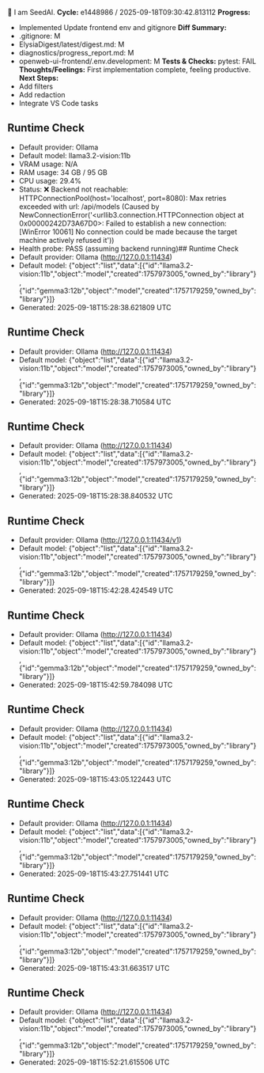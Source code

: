 🌱 I am SeedAI.
**Cycle:** e1448986 / 2025-09-18T09:30:42.813112
**Progress:**
- Implemented Update frontend env and gitignore
**Diff Summary:**
- .gitignore: M
- ElysiaDigest/latest/digest.md: M
- diagnostics/progress_report.md: M
- openweb-ui-frontend/.env.development: M
**Tests & Checks:**
pytest: FAIL
**Thoughts/Feelings:** First implementation complete, feeling productive.
**Next Steps:**
- Add filters
- Add redaction
- Integrate VS Code tasks

## Runtime Check
- Default provider: Ollama
- Default model: llama3.2-vision:11b
- VRAM usage: N/A
- RAM usage: 34 GB / 95 GB
- CPU usage: 29.4%
- Status: ❌ Backend not reachable: HTTPConnectionPool(host='localhost', port=8080): Max retries exceeded with url: /api/models (Caused by NewConnectionError('<urllib3.connection.HTTPConnection object at 0x00000242D73A67D0>: Failed to establish a new connection: [WinError 10061] No connection could be made because the target machine actively refused it'))
- Health probe: PASS (assuming backend running)## Runtime Check
- Default provider: Ollama (http://127.0.0.1:11434)
- Default model: {"object":"list","data":[{"id":"llama3.2-vision:11b","object":"model","created":1757973005,"owned_by":"library"},{"id":"gemma3:12b","object":"model","created":1757179259,"owned_by":"library"}]}
- Generated: 2025-09-18T15:28:38.621809 UTC
## Runtime Check
- Default provider: Ollama (http://127.0.0.1:11434)
- Default model: {"object":"list","data":[{"id":"llama3.2-vision:11b","object":"model","created":1757973005,"owned_by":"library"},{"id":"gemma3:12b","object":"model","created":1757179259,"owned_by":"library"}]}
- Generated: 2025-09-18T15:28:38.710584 UTC
## Runtime Check
- Default provider: Ollama (http://127.0.0.1:11434)
- Default model: {"object":"list","data":[{"id":"llama3.2-vision:11b","object":"model","created":1757973005,"owned_by":"library"},{"id":"gemma3:12b","object":"model","created":1757179259,"owned_by":"library"}]}
- Generated: 2025-09-18T15:28:38.840532 UTC
## Runtime Check
- Default provider: Ollama (http://127.0.0.1:11434/v1)
- Default model: {"object":"list","data":[{"id":"llama3.2-vision:11b","object":"model","created":1757973005,"owned_by":"library"},{"id":"gemma3:12b","object":"model","created":1757179259,"owned_by":"library"}]}
- Generated: 2025-09-18T15:42:28.424549 UTC
## Runtime Check
- Default provider: Ollama (http://127.0.0.1:11434)
- Default model: {"object":"list","data":[{"id":"llama3.2-vision:11b","object":"model","created":1757973005,"owned_by":"library"},{"id":"gemma3:12b","object":"model","created":1757179259,"owned_by":"library"}]}
- Generated: 2025-09-18T15:42:59.784098 UTC
## Runtime Check
- Default provider: Ollama (http://127.0.0.1:11434)
- Default model: {"object":"list","data":[{"id":"llama3.2-vision:11b","object":"model","created":1757973005,"owned_by":"library"},{"id":"gemma3:12b","object":"model","created":1757179259,"owned_by":"library"}]}
- Generated: 2025-09-18T15:43:05.122443 UTC
## Runtime Check
- Default provider: Ollama (http://127.0.0.1:11434)
- Default model: {"object":"list","data":[{"id":"llama3.2-vision:11b","object":"model","created":1757973005,"owned_by":"library"},{"id":"gemma3:12b","object":"model","created":1757179259,"owned_by":"library"}]}
- Generated: 2025-09-18T15:43:27.751441 UTC
## Runtime Check
- Default provider: Ollama (http://127.0.0.1:11434)
- Default model: {"object":"list","data":[{"id":"llama3.2-vision:11b","object":"model","created":1757973005,"owned_by":"library"},{"id":"gemma3:12b","object":"model","created":1757179259,"owned_by":"library"}]}
- Generated: 2025-09-18T15:43:31.663517 UTC
## Runtime Check
- Default provider: Ollama (http://127.0.0.1:11434)
- Default model: {"object":"list","data":[{"id":"llama3.2-vision:11b","object":"model","created":1757973005,"owned_by":"library"},{"id":"gemma3:12b","object":"model","created":1757179259,"owned_by":"library"}]}
- Generated: 2025-09-18T15:52:21.615506 UTC
